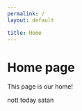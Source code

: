 ```yaml
---
permalink: /
layout: default

title: Home
---
```

# Home page

This page is our home!

nott today satan